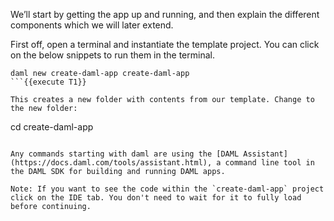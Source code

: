 We’ll start by getting the app up and running, and then explain the different components which we will later extend.

First off, open a terminal and instantiate the template project. You can click on the below snippets to run them in the terminal.

```
daml new create-daml-app create-daml-app
```{{execute T1}}

This creates a new folder with contents from our template. Change to the new folder:

```
cd create-daml-app
```{{execute T1}}

Any commands starting with daml are using the [DAML Assistant](https://docs.daml.com/tools/assistant.html), a command line tool in the DAML SDK for building and running DAML apps.

Note: If you want to see the code within the `create-daml-app` project click on the IDE tab. You don't need to wait for it to fully load before continuing.